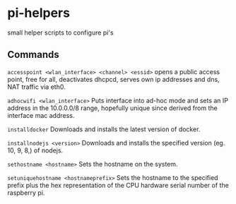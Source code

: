 # pi-helpers
small helper scripts to configure pi's

## Commands

`accesspoint <wlan_interface> <channel> <essid>` opens a public access point, free for all, deactivates dhcpcd, serves own ip addresses and dns, NAT traffic via eth0. 

`adhocwifi <wlan_interface>` Puts interface into ad-hoc mode and sets an IP address in the 10.0.0.0/8 range, hopefully unique since derived from the interface mac address.

`installdocker` Downloads and installs the latest version of docker.

`installnodejs <version>` Downloads and installs the specified version (eg. 10, 9, 8,) of nodejs.

`sethostname <hostname>` Sets the hostname on the system.

`setuniquehostname <hostnameprefix>` Sets the hostname to the specified prefix plus the hex representation of the CPU hardware serial number of the raspberry pi.


